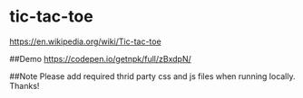 # tic-tac-toe
https://en.wikipedia.org/wiki/Tic-tac-toe

##Demo
https://codepen.io/getnpk/full/zBxdpN/

##Note
Please add required thrid party css and js files when running locally. Thanks!
